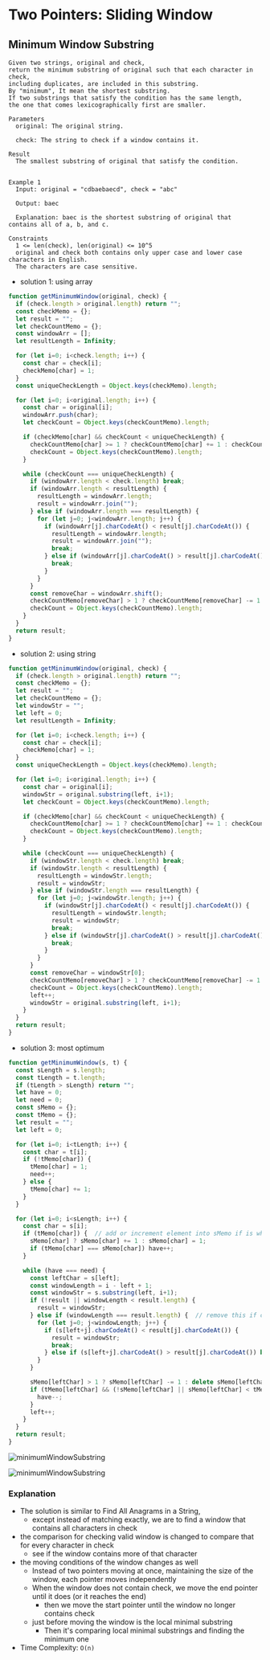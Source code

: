 # Two Pointers: Sliding Window
## Minimum Window Substring
```
Given two strings, original and check,
return the minimum substring of original such that each character in check,
including duplicates, are included in this substring.
By "minimum", It mean the shortest substring.
If two substrings that satisfy the condition has the same length, 
the one that comes lexicographically first are smaller.

Parameters
  original: The original string.
  
  check: The string to check if a window contains it.

Result
  The smallest substring of original that satisfy the condition.


Example 1
  Input: original = "cdbaebaecd", check = "abc"

  Output: baec

  Explanation: baec is the shortest substring of original that contains all of a, b, and c.

Constraints
  1 <= len(check), len(original) <= 10^5
  original and check both contains only upper case and lower case characters in English.
  The characters are case sensitive.
```
- solution 1: using array
```javascript
function getMinimumWindow(original, check) {
  if (check.length > original.length) return "";
  const checkMemo = {};
  let result = "";
  let checkCountMemo = {};
  const windowArr = [];
  let resultLength = Infinity;

  for (let i=0; i<check.length; i++) {
    const char = check[i];
    checkMemo[char] = 1;
  }
  const uniqueCheckLength = Object.keys(checkMemo).length;

  for (let i=0; i<original.length; i++) {
    const char = original[i];
    windowArr.push(char);
    let checkCount = Object.keys(checkCountMemo).length;

    if (checkMemo[char] && checkCount < uniqueCheckLength) {
      checkCountMemo[char] >= 1 ? checkCountMemo[char] += 1 : checkCountMemo[char] = 1 ;
      checkCount = Object.keys(checkCountMemo).length;
    }

    while (checkCount === uniqueCheckLength) {
      if (windowArr.length < check.length) break;
      if (windowArr.length < resultLength) {
        resultLength = windowArr.length;
        result = windowArr.join("");
      } else if (windowArr.length === resultLength) {
        for (let j=0; j<windowArr.length; j++) {
          if (windowArr[j].charCodeAt() < result[j].charCodeAt()) {
            resultLength = windowArr.length;
            result = windowArr.join("");
            break;
          } else if (windowArr[j].charCodeAt() > result[j].charCodeAt()) {
            break;
          }
        }
      }
      const removeChar = windowArr.shift();
      checkCountMemo[removeChar] > 1 ? checkCountMemo[removeChar] -= 1 : delete checkCountMemo[removeChar];
      checkCount = Object.keys(checkCountMemo).length;
    }
  }
  return result;
}
```
- solution 2: using string
```javascript
function getMinimumWindow(original, check) {
  if (check.length > original.length) return "";
  const checkMemo = {};
  let result = "";
  let checkCountMemo = {};
  let windowStr = "";
  let left = 0;
  let resultLength = Infinity;

  for (let i=0; i<check.length; i++) {
    const char = check[i];
    checkMemo[char] = 1;
  }
  const uniqueCheckLength = Object.keys(checkMemo).length;

  for (let i=0; i<original.length; i++) {
    const char = original[i];
    windowStr = original.substring(left, i+1);
    let checkCount = Object.keys(checkCountMemo).length;

    if (checkMemo[char] && checkCount < uniqueCheckLength) {
      checkCountMemo[char] >= 1 ? checkCountMemo[char] += 1 : checkCountMemo[char] = 1 ;
      checkCount = Object.keys(checkCountMemo).length;
    }

    while (checkCount === uniqueCheckLength) {
      if (windowStr.length < check.length) break;
      if (windowStr.length < resultLength) {
        resultLength = windowStr.length;
        result = windowStr;
      } else if (windowStr.length === resultLength) {
        for (let j=0; j<windowStr.length; j++) {
          if (windowStr[j].charCodeAt() < result[j].charCodeAt()) {
            resultLength = windowStr.length;
            result = windowStr;
            break;
          } else if (windowStr[j].charCodeAt() > result[j].charCodeAt()) {
            break;
          }
        }
      }
      const removeChar = windowStr[0];
      checkCountMemo[removeChar] > 1 ? checkCountMemo[removeChar] -= 1 : delete checkCountMemo[removeChar];
      checkCount = Object.keys(checkCountMemo).length;
      left++;
      windowStr = original.substring(left, i+1);
    }
  }
  return result;
}
```
- solution 3: most optimum
```javascript
function getMinimumWindow(s, t) {
  const sLength = s.length;
  const tLength = t.length;
  if (tLength > sLength) return "";
  let have = 0;
  let need = 0;
  const sMemo = {};
  const tMemo = {};
  let result = "";
  let left = 0;

  for (let i=0; i<tLength; i++) {
    const char = t[i];
    if (!tMemo[char]) {
      tMemo[char] = 1;
      need++;
    } else {
      tMemo[char] += 1;
    }
  }

  for (let i=0; i<sLength; i++) {
    const char = s[i];
    if (tMemo[char]) {  // add or increment element into sMemo if is what we are looking for
      sMemo[char] ? sMemo[char] += 1 : sMemo[char] = 1;
      if (tMemo[char] === sMemo[char]) have++;
    }

    while (have === need) {
      const leftChar = s[left];
      const windowLength = i - left + 1;
      const windowStr = s.substring(left, i+1);
      if (!result || windowLength < result.length) {
        result = windowStr;
      } else if (windowLength === result.length) {  // remove this if comparing between same length string is not required
        for (let j=0; j<windowLength; j++) {
          if (s[left+j].charCodeAt() < result[j].charCodeAt()) {
            result = windowStr;
            break;
          } else if (s[left+j].charCodeAt() > result[j].charCodeAt()) break;
        }
      }

      sMemo[leftChar] > 1 ? sMemo[leftChar] -= 1 : delete sMemo[leftChar];
      if (tMemo[leftChar] && (!sMemo[leftChar] || sMemo[leftChar] < tMemo[leftChar])) {
        have--;
      }
      left++;
    }
  }
  return result;
}
```

![minimumWindowSubstring](../../images/minimumWindowSubstring.gif)

![minimumWindowSubstring](../../images/minimumWindowSubstring.png)

### Explanation
- The solution is similar to Find All Anagrams in a String,
  - except instead of matching exactly, we are to find a window that contains all characters in check
- the comparison for checking valid window is changed to compare that for every character in check
  - see if the window contains more of that character
- the moving conditions of the window changes as well
  - Instead of two pointers moving at once, maintaining the size of the window, each pointer moves independently
  - When the window does not contain check, we move the end pointer until it does (or it reaches the end)
    - then we move the start pointer until the window no longer contains check
  - just before moving the window is the local minimal substring
    - Then it's comparing local minimal substrings and finding the minimum one
- Time Complexity: `O(n)`
